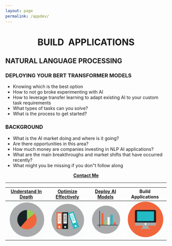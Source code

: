 ```yaml
---
layout: page
permalink: /appdev/
---
```

<h1 style="text-align: center;"><strong>BUILD &nbsp;APPLICATIONS</strong></h1>

## **NATURAL LANGUAGE PROCESSING**

### **DEPLOYING YOUR BERT TRANSFORMER MODELS**

* Knowing which is the best option
* How to not go broke experimenting with AI
* How to leverage transfer learning to adapt existing AI to your custom task requirements
* What types of tasks can you solve?
* What is the process to get started?

### **BACKGROUND**

* What is the AI market doing and where is it going?
* Are there opportunities in this area?
* How much money are companies investing in NLP AI applications?
* What are the main breakthroughs and market shifts that have occurred recently?
* What might you be missing if you don"t follow along
<p style="text-align: center;"><strong><a href="https://actionpace.github.io/awslambda-huggingface-optimization-project/contact/">Contact Me</a></strong></p>

<hr style="height:1px;border:none;color:#333;background-color:#333;" />

| <strong>[Understand In Depth](../understand)</strong>|<strong>[Optimize Effectively](../performance)</strong>|<strong>[Deploy AI Models](../deploy)</strong>|<strong>Build Applications</strong>|
| :-: | :-: | :-: | :-: | 
| ![Google pic1](https://github.com/ActionPace/awslambda-huggingface-optimization-project/raw/master/images/Icon4.png)|![Google pic1](https://github.com/ActionPace/awslambda-huggingface-optimization-project/raw/master/images/Icon3.png)|![Google pic1](https://github.com/ActionPace/awslambda-huggingface-optimization-project/raw/master/images/Icon2.png)|![Google pic1](https://github.com/ActionPace/awslambda-huggingface-optimization-project/raw/master/images/icon1.png)|
